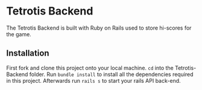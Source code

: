# Tetrotis Backend

The Tetrotis Backend is built with Ruby on Rails used to store hi-scores for the game.

## Installation

First fork and clone this project onto your local machine. `cd` into the Tetrotis-Backend folder. Run `bundle install` to install all the dependencies required in this project. Afterwards run `rails s` to start your rails API back-end.


